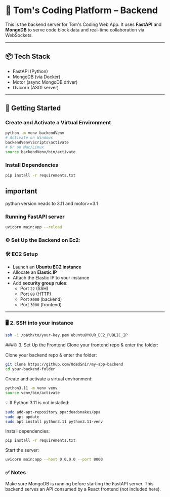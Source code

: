 # 🧠 Tom's Coding Platform – Backend

This is the backend server for Tom's Coding Web App. It uses **FastAPI** and **MongoDB** to serve code block data and real-time collaboration via WebSockets.

---

## 📦 Tech Stack

- FastAPI (Python)
- MongoDB (via Docker)
- Motor (async MongoDB driver)
- Uvicorn (ASGI server)

---

## 🚀 Getting Started

###  Create and Activate a Virtual Environment
```bash
python -m venv backendVenv
# Activate on Windows
backendVenv\Scripts\activate
# Or on Mac/Linux
source backendVenv/bin/activate
```

### Install Dependencies
```bash
pip install -r requirements.txt
```
## important
python version neads to 3.11 and motor>=3.1


### Running FastAPI server
```bash
uvicorn main:app --reload
```
### ⚙️  Set Up the Backend on Ec2:
### 🛠️  EC2 Setup

- Launch an **Ubuntu EC2 instance**
- Allocate an **Elastic IP**
- Attach the Elastic IP to your instance
- Add **security group rules**:
  - Port `22` (SSH)
  - Port `80` (HTTP)
  - Port `8000` (backend)
  - Port `3000` (frontend)

---

### 🖥️ 2. SSH into your instance

```bash
ssh -i /path/to/your-key.pem ubuntu@YOUR_EC2_PUBLIC_IP
```

###🌐 3. Set Up the Frontend
Clone your frontend repo & enter the folder:


Clone your backend repo & enter the folder:
```bash
git clone https://github.com/OdedSnir/my-app-backend
cd your-backend-folder
```

Create and activate a virtual environment:
```bash
python3.11 -m venv venv
source venv/bin/activate
```

💡 If Python 3.11 is not installed:

```bash
sudo add-apt-repository ppa:deadsnakes/ppa
sudo apt update
sudo apt install python3.11 python3.11-venv

```

Install dependencies:
```bash
pip install -r requirements.txt
```

Start the server:
```bash
uvicorn main:app --host 0.0.0.0 --port 8000
```

### ✅ Notes
Make sure MongoDB is running before starting the FastAPI server.
This backend serves an API consumed by a React frontend (not included here).